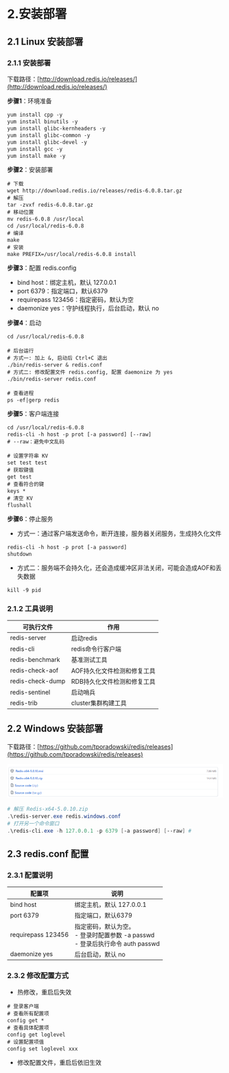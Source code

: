 # 2.安装部署

## 2.1 Linux 安装部署

### 2.1.1 安装部署

下载路径：[http://download.redis.io/releases/](http://download.redis.io/releases/)

**步骤1**：环境准备

```shell
yum install cpp -y 
yum install binutils -y
yum install glibc-kernheaders -y
yum install glibc-common -y
yum install glibc-devel -y
yum install gcc -y
yum install make -y
```

**步骤2**：安装部署

```shell
# 下载
wget http://download.redis.io/releases/redis-6.0.8.tar.gz
# 解压
tar -zvxf redis-6.0.8.tar.gz
# 移动位置
mv redis-6.0.8 /usr/local
cd /usr/local/redis-6.0.8
# 编译
make
# 安装
make PREFIX=/usr/local/redis-6.0.8 install
```

**步骤3**：配置 redis.config

-   bind host：绑定主机，默认 127.0.0.1
-   port 6379：指定端口，默认6379
-   requirepass 123456：指定密码，默认为空
-   daemonize yes：守护线程执行，后台启动，默认 no

**步骤4**：启动

```shell
cd /usr/local/redis-6.0.8

# 后台运行
# 方式一: 加上 &, 启动后 Ctrl+C 退出
./bin/redis-server & redis.conf
# 方式二: 修改配置文件 redis.config, 配置 daemonize 为 yes
./bin/redis-server redis.conf

# 查看进程
ps -ef|gerp redis
```

**步骤5**：客户端连接

```shell
cd /usr/local/redis-6.0.8
redis-cli -h host -p prot [-a password] [--raw]
# --raw：避免中文乱码

# 设置字符串 KV
set test test
# 获取键值
get test
# 查看符合的键
keys *
# 清空 KV
flushall
```

**步骤6**：停止服务

-   方式一：通过客户端发送命令，断开连接，服务器关闭服务，生成持久化文件

```shell
redis-cli -h host -p prot [-a password]
shutdown
```

-   方式二：服务端不会持久化，还会造成缓冲区非法关闭，可能会造成AOF和丢失数据

```she
kill -9 pid
```

### 2.1.2 工具说明

| 可执行文件       | 作用                        |
| ---------------- | --------------------------- |
| redis-server     | 启动redis                   |
| redis-cli        | redis命令行客户端           |
| redis-benchmark  | 基准测试工具                |
| redis-check-aof  | AOF持久化文件检测和修复工具 |
| redis-check-dump | RDB持久化文件检测和修复工具 |
| redis-sentinel   | 启动哨兵                    |
| redis-trib       | cluster集群构建工具         |

## 2.2 Windows 安装部署

下载路径：[https://github.com/tporadowski/redis/releases](https://github.com/tporadowski/redis/releases)

![image-20210916232142415](img/image-20210916232142415.png)

```powershell
# 解压 Redis-x64-5.0.10.zip
.\redis-server.exe redis.windows.conf
# 打开另一个命令窗口
.\redis-cli.exe -h 127.0.0.1 -p 6379 [-a password] [--raw] # 
```



## 2.3 redis.conf 配置

### 2.3.1 配置说明

| 配置项             | 说明                                                         |
| ------------------ | ------------------------------------------------------------ |
| bind host          | 绑定主机，默认 127.0.0.1                                     |
| port 6379          | 指定端口，默认6379                                           |
| requirepass 123456 | 指定密码，默认为空。<br/>- 登录时配置参数 -a passwd <br/>- 登录后执行命令 auth passwd |
| daemonize yes      | 后台启动，默认 no                                            |

### 2.3.2 修改配置方式

-   热修改，重启后失效

```shell
# 登录客户端
# 查看所有配置项
config get *
# 查看具体配置项
config get loglevel
# 设置配置项值
config set loglevel xxx
```

-   修改配置文件，重启后依旧生效
